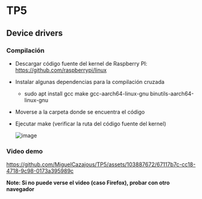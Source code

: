 # TP5
## Device drivers
### Compilación

- Descargar código fuente del kernel de Raspberry PI: https://github.com/raspberrypi/linux
- Instalar algunas dependencias para la compilación cruzada
  - sudo apt install gcc make gcc-aarch64-linux-gnu binutils-aarch64-linux-gnu
- Moverse a la carpeta donde se encuentra el código
- Ejecutar make (verificar la ruta del código fuente del kernel)

  ![image](https://github.com/MiguelCazajous/TP5/assets/103887672/dc232b35-1f68-496d-bccb-7ae0ecc3861d)

### Video demo 

https://github.com/MiguelCazajous/TP5/assets/103887672/67117b7c-cc18-4718-9c98-0173a395989c

**Note: Si no puede verse el video (caso Firefox), probar con otro navegador**
